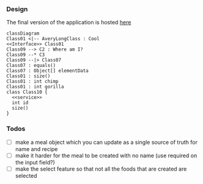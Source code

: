 ### Design

The final version of the application is hosted [here](http://sofiadiet3-20221011000506-hostingbucket-dev.s3-website.eu-west-2.amazonaws.com/diet)

```mermaid
classDiagram
Class01 <|-- AveryLongClass : Cool
<<Interface>> Class01
Class09 --> C2 : Where am I?
Class09 --* C3
Class09 --|> Class07
Class07 : equals()
Class07 : Object[] elementData
Class01 : size()
Class01 : int chimp
Class01 : int gorilla
class Class10 {
  <<service>>
  int id
  size()
}
```

### Todos

- [ ] make a meal object which you can update as a single source of truth for name and recipe
- [ ] make it harder for the meal to be created with no name (use required on the input field?)
- [ ] make the select feature so that not all the foods that are created are selected
